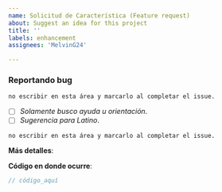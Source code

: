```yaml
---
name: Solicitud de Característica (Feature request)
about: Suggest an idea for this project
title: ''
labels: enhancement
assignees: 'MelvinG24'

---
```


### Reportando bug
`no escribir en esta área y marcarlo al completar el issue.`

* [ ] <i>Solamente busco ayuda u orientación</i>.
* [ ] <i>Sugerencia para Latino</i>.

`no escribir en esta área y marcarlo al completar el issue.`

<b>Más detalles</b>:
<!-- descripción_aquí -->

<b>Código en donde ocurre</b>:
```c
// código_aquí

```